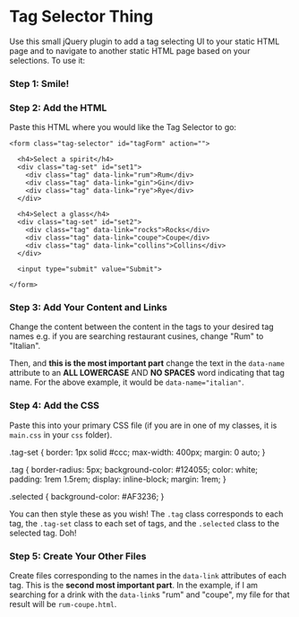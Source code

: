 # Tag Selector Thing

Use this small jQuery plugin to add a tag selecting UI to your static HTML page and to navigate to another static HTML page based on your selections. To use it:

### Step 1: Smile!

### Step 2: Add the HTML

Paste this HTML where you would like the Tag Selector to go:

    <form class="tag-selector" id="tagForm" action="">

      <h4>Select a spirit</h4>
      <div class="tag-set" id="set1">
        <div class="tag" data-link="rum">Rum</div>
        <div class="tag" data-link="gin">Gin</div>
        <div class="tag" data-link="rye">Rye</div>
      </div>

      <h4>Select a glass</h4>
      <div class="tag-set" id="set2">
        <div class="tag" data-link="rocks">Rocks</div>
        <div class="tag" data-link="coupe">Coupe</div>
        <div class="tag" data-link="collins">Collins</div>
      </div>

      <input type="submit" value="Submit">

    </form>

### Step 3: Add Your Content and Links

Change the content between the content in the tags to your desired tag names e.g. if you are searching restaurant cusines, change "Rum" to "Italian".

Then, and **this is the most important part** change the text in the `data-name` attribute to an **ALL LOWERCASE** AND **NO SPACES** word indicating that tag name. For the above example, it would be `data-name="italian"`.

### Step 4: Add the CSS

Paste this into your primary CSS file (if you are in one of my classes, it is `main.css` in your `css` folder).

  .tag-set {
    border: 1px solid #ccc;
    max-width: 400px;
    margin: 0 auto;
    }

  .tag {
    border-radius: 5px;
    background-color: #124055;
    color: white;
    padding: 1rem 1.5rem;
    display: inline-block;
    margin: 1rem;
  }

  .selected {
    background-color: #AF3236;
  }


You can then style these as you wish! The `.tag` class corresponds to each tag, the `.tag-set` class to each set of tags, and the `.selected` class to the selected tag. Doh!

### Step 5: Create Your Other Files

Create files corresponding to the names in the `data-link` attributes of each tag. This is the **second most important part**. In the example, if I am searching for a drink with the `data-link`s "rum" and "coupe", my file for that result will be `rum-coupe.html`.

